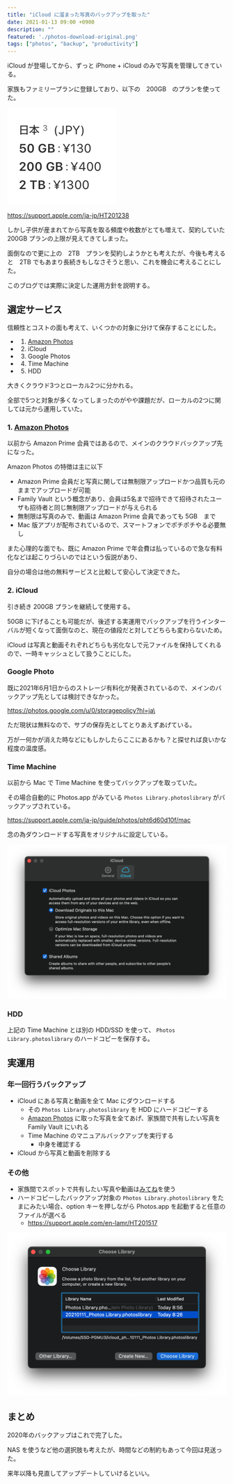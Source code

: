 ```yaml
---
title: "iCloud に溜まった写真のバックアップを取った"
date: 2021-01-13 09:00 +0900
description: ""
featured: './photos-download-original.png'
tags: ["photos", "backup", "productivity"]
---
```


iCloud が登場してから、ずっと iPhone + iCloud のみで写真を管理してきている。

家族もファミリープランに登録しており、以下の　200GB　のプランを使ってた。

![](icloud-storage-pricing.png)

https://support.apple.com/ja-jp/HT201238

しかし子供が産まれてから写真を取る頻度や枚数がとても増えて、契約していた 200GB プランの上限が見えてきてしまった。

面倒なので更に上の　2TB　プランを契約しようかとも考えたが、今後も考えると　2TB でもあまり長続きもしなさそうと思い、これを機会に考えることにした。

このブログでは実際に決定した運用方針を説明する。

## 選定サービス

信頼性とコストの面も考えて、いくつかの対象に分けて保存することにした。

- 1. [Amazon Photos](https://www.amazon.co.jp/b?ie=UTF8&node=5262648051)
- 2. iCloud
- 3. Google Photos
- 4. Time Machine
- 5. HDD

大きくクラウド3つとローカル2つに分かれる。

全部で5つと対象が多くなってしまったのがやや課題だが、ローカルの2つに関しては元から運用していた。

### 1. [Amazon Photos](https://www.amazon.co.jp/b?ie=UTF8&node=5262648051)

以前から Amazon Prime 会員ではあるので、メインのクラウドバックアップ先になった。

Amazon Photos の特徴は主に以下

- Amazon Prime 会員だと写真に関しては無制限アップロードかつ品質も元のままでアップロードが可能
- Family Vault という概念があり、会員は5名まで招待できて招待されたユーザも招待者と同じ無制限アップロードが与えられる
- 無制限は写真のみで、動画は Amazon Prime 会員であっても 5GB　まで
- Mac 版アプリが配布されているので、スマートフォンでポチポチやる必要無し

また心理的な面でも、既に Amazon Prime で年会費は払っているので急な有料化などは起こりづらいのではという仮説があり、

自分の場合は他の無料サービスと比較して安心して決定できた。

### 2. iCloud

引き続き 200GB プランを継続して使用する。

50GB に下げることも可能だが、後述する実運用でバックアップを行うインターバルが短くなって面倒なのと、現在の値段だと対してどちらも変わらないため。

iCloud は写真と動画それぞれどちらも劣化なしで元ファイルを保持してくれるので、一時キャッシュとして扱うことにした。

### Google Photo

既に2021年6月1日からのストレージ有料化が発表されているので、メインのバックアップ先としては検討できなかった。

https://photos.google.com/u/0/storagepolicy?hl=ja\

ただ現状は無料なので、サブの保存先としてとりあえずあげている。

万が一何かが消えた時などにもしかしたらここにあるかも？と探せれば良いかな程度の温度感。

### Time Machine

以前から Mac で Time Machine を使ってバックアップを取っていた。

その場合自動的に Photos.app がみている `Photos Library.photoslibrary` がバックアップされている。

https://support.apple.com/ja-jp/guide/photos/pht6d60d10f/mac

念の為ダウンロードする写真をオリジナルに設定している。

![](photos-download-original.png)

### HDD

上記の Time Machine とは別の HDD/SSD を使って、 `Photos Library.photoslibrary` のハードコピーを保存する。

## 実運用

### 年一回行うバックアップ

- iCloud にある写真と動画を全て Mac にダウンロードする
  - その `Photos Library.photoslibrary` を HDD にハードコピーする
  - [Amazon Photos](https://www.amazon.co.jp/b?ie=UTF8&node=5262648051) に取った写真を全てあげ、家族間で共有したい写真を Family Vault にいれる
  - Time Machine のマニュアルバックアップを実行する
    - 中身を確認する
- iCloud から写真と動画を削除する

### その他

- 家族間でスポットで共有したい写真や動画は[みてね](https://mitene.us)を使う
- ハードコピーしたバックアップ対象の `Photos Library.photoslibrary` をたまにみたい場合、option キーを押しながら Photos.app を起動すると任意のファイルが選べる
  - https://support.apple.com/en-lamr/HT201517

![](photos-choose-library.png)

## まとめ

2020年のバックアップはこれで完了した。

NAS を使うなど他の選択肢も考えたが、時間などの制約もあって今回は見送った。

来年以降も見直してアップデートしていけるといい。